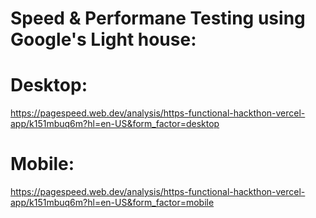 
# Speed & Performane Testing using Google's Light house:

# Desktop:

https://pagespeed.web.dev/analysis/https-functional-hackthon-vercel-app/k151mbuq6m?hl=en-US&form_factor=desktop

# Mobile:

https://pagespeed.web.dev/analysis/https-functional-hackthon-vercel-app/k151mbuq6m?hl=en-US&form_factor=mobile









